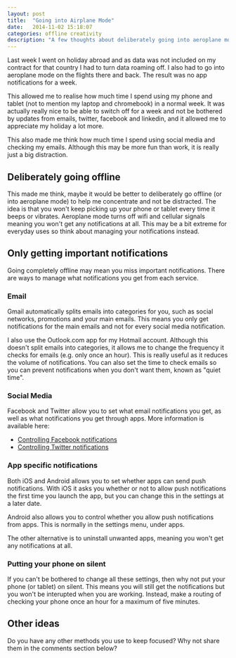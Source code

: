 ```yaml
---
layout: post
title:  "Going into Airplane Mode"
date:   2014-11-02 15:18:07
categories: offline creativity
description: "A few thoughts about deliberately going into aeroplane mode to maximise concentration and focus to become more productive"
---
```


Last week I went on holiday abroad and as data was not included on my contract for that country I had to turn data roaming off. I also had to go into aeroplane mode on the flights there and back. The result was no app notifications for a week.

This allowed me to realise how much time I spend using my phone and tablet (not to mention my laptop and chromebook) in a normal week. It was actually really nice to be able to switch off for a week and not be bothered by updates from emails, twitter, facebook and linkedin, and it allowed me to appreciate my holiday a lot more.

This also made me think how much time I spend using social media and checking my emails. Although this may be more fun than work, it is really just a big distraction.

## Deliberately going offline

This made me think, maybe it would be better to deliberately go offline (or into aeroplane mode) to help me concentrate and not be distracted. The idea is that you won't keep picking up your phone or tablet every time it beeps or vibrates. Aeroplane mode turns off wifi and cellular signals meaning you won't get any notifications at all. This may be a bit extreme for everyday uses so think about managing your notifications instead.

## Only getting important notifications

Going completely offline may mean you miss important notifications. There are ways to manage what notifications you get from each service.

### Email

Gmail automatically splits emails into categories for you, such as social networks, promotions and your main emails. This means you only get notifications for the main emails and not for every social media notification.

I also use the Outlook.com app for my Hotmail account. Although this doesn't split emails into categories, it allows me to change the frequency it checks for emails (e.g. only once an hour). This is really useful as it reduces the volume of notifications. You can also set the time to check emails so you can prevent notifications when you don't want them, known as "quiet time".

### Social Media

Facebook and Twitter allow you to set what email notifications you get, as well as what notifications you get through apps. More information is available here:

* [Controlling Facebook notifications](https://www.facebook.com/help/327994277286267/)
* [Controlling Twitter notifications](https://support.twitter.com/articles/20170803-managing-push-notifications-on-twitter-for-iphone)

### App specific notifications

Both iOS and Android allows you to set whether apps can send push notifications. With iOS it asks you whether or not to allow push notifications the first time you launch the app, but you can change this in the settings at a later date.

Android also allows you to control whether you allow push notifications from apps. This is normally in the settings menu, under apps.

The other alternative is to uninstall unwanted apps, meaning you won't get any notifications at all.

### Putting your phone on silent

If you can't be bothered to change all these settings, then why not put your phone (or tablet) on silent. This means you will still get the notifications but you won't be interupted when you are working. Instead, make a routing of checking your phone once an hour for a maximum of five minutes.

## Other ideas

Do you have any other methods you use to keep focused? Why not share them in the comments section below?